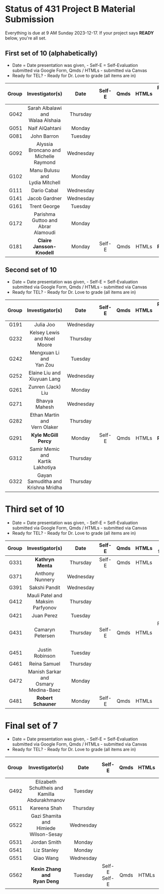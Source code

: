 # Status of 431 Project B Material Submission

Everything is due at 9 AM Sunday 2023-12-17. If your project says **READY** below, you're all set.

## First set of 10 (alphabetically)

- Date = Date presentation was given, - Self-E = Self-Evaluation submitted via Google Form, Qmds / HTMLs - submitted via Canvas
- Ready for TEL? - Ready for Dr. Love to grade (all items are in)

Group | Investigator(s) | Date | Self-E | Qmds | HTMLs | Ready for TEL?
---: | :-----------------: | :-----: | :---: | :---: | :---: | :-----: 
G042 | Sarah Albalawi and <br /> Walaa Alshaia | Thursday |
G051 | Naif AlQahtani | Monday |
G081 | John Barron | Tuesday |
G092 | Alyssia Broncano and <br /> Michelle Raymond | Wednesday |
G102 | Manu Bulusu and <br /> Lydia Mitchell | Monday |
G111 | Dario Cabal | Wednesday |
G141 | Jacob Gardner | Wednesday |
G161 | Trent George | Tuesday | 
G172 | Parishma Guttoo and <br /> Abrar Alamoudi | Monday |
G181 | **Claire Jansson-Knodell** | Monday | Self-E | Qmds | HTMLs | **Ready**

## Second set of 10

- Date = Date presentation was given, - Self-E = Self-Evaluation submitted via Google Form, Qmds / HTMLs - submitted via Canvas
- Ready for TEL? - Ready for Dr. Love to grade (all items are in)

Group | Investigator(s) | Date | Self-E | Qmds | HTMLs | Ready for TEL?
---: | :-----------------: | :-----: | :---: | :---: | :---: | :-----: 
G191 | Julia Joo | Wednesday |
G232 | Kelsey Lewis and Noel Moore | Thursday |
G242 | Mengxuan Li and <br /> Yan Zou | Tuesday |
G252 | Elaine Liu and <br /> Xiuyuan Lang | Wednesday |
G261 | Zunren (Jack) Liu | Monday |
G271 | Bhavya Mahesh | Wednesday |
G282 | Ethan Martin and <br /> Vern Olaker | Thursday |
G291 | **Kyle McGill Percy** | Monday | Self-E | Qmds | HTMLs | **Ready**
G312 | Samir Memic and <br /> Kartik Lakhotiya | Thursday |
G322 | Gayan Samuditha and <br /> Krishna Mridha | Thursday |

# Third set of 10

- Date = Date presentation was given, - Self-E = Self-Evaluation submitted via Google Form, Qmds / HTMLs - submitted via Canvas
- Ready for TEL? - Ready for Dr. Love to grade (all items are in)

Group | Investigator(s) | Date | Self-E | Qmds | HTMLs | Ready for TEL?
---: | :-----------------: | :-----: | :---: | :---: | :---: | :-----: 
G331 | **Kathryn Menta** | Thursday | Self-E | Qmds | HTMLs | **Ready**
G371 | Anthony Nunnery | Wednesday |
G391 | Sakshi Pandit | Wednesday |
G412 | Mauli Patel and <br /> Maksim Parfyonov | Thursday |
G421 | Juan Perez | Tuesday |
G431 | Camaryn Petersen | Thursday | Self-E | Qmds | HTMLs | Resubmit Study 1 HTML, please
G451 | Justin Robinson | Tuesday |
G461 | Reina Samuel | Thursday |
G472 | Manish Sarkar and <br /> Osmary Medina-Baez | Monday |
G481 | **Robert Schauner** | Monday | Self-E | Qmds | HTMLs | **Ready**

# Final set of 7

- Date = Date presentation was given, - Self-E = Self-Evaluation submitted via Google Form, Qmds / HTMLs - submitted via Canvas
- Ready for TEL? - Ready for Dr. Love to grade (all items are in)

Group | Investigator(s) | Date | Self-E | Qmds | HTMLs | Ready for TEL?
---: | :-----------------: | :-----: | :---: | :---: | :---: | :-----: 
G492 | Elizabeth Schultheis and <br /> Kamilla Abdurakhmanov | Tuesday |
G511 | Kareena Shah | Thursday |
G522 | Gazi Shamita and <br /> Himiede Wilson-Sesay | Wednesday |
G531 | Jordan Smith | Monday |
G541 | Liz Stanley | Monday |
G551 | Qiao Wang | Wednesday |
G562 | **Kexin Zhang and <br /> Ryan Deng** | Tuesday | Self-E <br /> Self-E | Qmds | HTMLs | **Ready**

